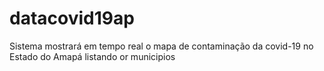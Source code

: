 # datacovid19ap
Sistema mostrará em tempo real  o mapa de contaminação  da covid-19 no Estado do Amapá  listando or municipios 
